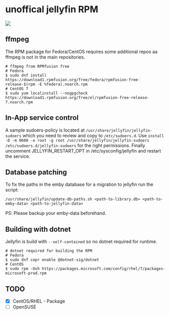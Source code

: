 # unoffical jellyfin RPM

<a href="https://copr.fedorainfracloud.org/coprs/wuerfelbecher/jellyfin/package/jellyfin/"><img src="https://copr.fedorainfracloud.org/coprs/wuerfelbecher/jellyfin/package/jellyfin/status_image/last_build.png" /></a>

## ffmpeg

The RPM package for Fedora/CentOS requires some additional repos aa ffmpeg is not in the main repositories.

```shell
# ffmpeg from RPMfusion free
# Fedora
$ sudo dnf install https://download1.rpmfusion.org/free/fedora/rpmfusion-free-release-$(rpm -E %fedora).noarch.rpm
# CentOS 7 
$ sudo yum localinstall --nogpgcheck https://download1.rpmfusion.org/free/el/rpmfusion-free-release-7.noarch.rpm
```

## In-App service control

A sample sudoers-policy is located at `/usr/share/jellyfin/jellyfin-sudoers` which you need to review and copy to `/etc/sudoers.d`.
Use `install -D -m 0600 -o root -g root /usr/share/jellyfin/jellyfin-sudoers /etc/sudoers.d/jellyfin-sudoers` for the right permissions.
Finally uncomment JELLYFIN_RESTART_OPT in /etc/sysconfig/jellyfin and restart the service.

## Database patching
To fix the paths in the emby database for a migration to jellyfin run the script:
```shell
/usr/share/jellyfin/update-db-paths.sh <path-to-library.db> <path-to-emby-data> <path-to-jellyfin-data>
```
PS: Please backup your emby-data beforehand.

## Building with dotnet

Jellyfin is build with `--self-contained` so no dotnet required for runtime.

```shell
# dotnet required for building the RPM
# Fedora
$ sudo dnf copr enable @dotnet-sig/dotnet
# CentOS
$ sudo rpm -Uvh https://packages.microsoft.com/config/rhel/7/packages-microsoft-prod.rpm
```

## TODO

- [x] CentOS/RHEL - Package
- [ ] OpenSUSE